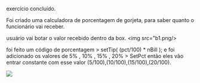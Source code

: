 exercício concluído.

Foi criado uma calculadora de porcentagem de gorjeta, para saber quanto o funcionário vai receber.


usuário vai botar o valor recebido dentro da box.
<img src="b1.png/>

 foi feito um código de porcentagem > setTip( (pct/100) * nBill );
e foi adicionado os valores de 5% , 10% , 15% , 20% > SetPct
então eles vão entrar constante com esse valor (5/100),(10/100),(15/100),(20/100).

          
          
          

<img src="b2.png"/>



